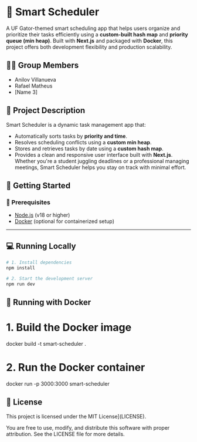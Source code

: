 # 🐊 Smart Scheduler

A UF Gator-themed smart scheduling app that helps users organize and prioritize their tasks efficiently using a **custom-built hash map** and **priority queue (min heap)**. Built with **Next.js** and packaged with **Docker**, this project offers both development flexibility and production scalability.

## 👨‍💻 Group Members

- Anilov Villanueva
- Rafael Matheus
- [Name 3]

## 📌 Project Description

Smart Scheduler is a dynamic task management app that:

- Automatically sorts tasks by **priority and time**.
- Resolves scheduling conflicts using a **custom min heap**.
- Stores and retrieves tasks by date using a **custom hash map**.
- Provides a clean and responsive user interface built with **Next.js**.
  Whether you're a student juggling deadlines or a professional managing meetings, Smart Scheduler helps you stay on track with minimal effort.

## 🚀 Getting Started

### 🔧 Prerequisites

- [Node.js](https://nodejs.org/en/) (v18 or higher)
- [Docker](https://www.docker.com/) (optional for containerized setup)

---

## 💻 Running Locally

```bash
# 1. Install dependencies
npm install

# 2. Start the development server
npm run dev
```

## 🐳 Running with Docker

# 1. Build the Docker image

docker build -t smart-scheduler .

# 2. Run the Docker container

docker run -p 3000:3000 smart-scheduler

## 📄 License

This project is licensed under the MIT License](LICENSE).

You are free to use, modify, and distribute this software with proper attribution.
See the LICENSE file for more details.
